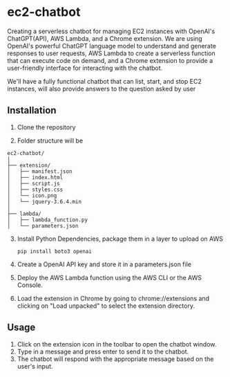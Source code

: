 # ec2-chatbot


Creating a serverless chatbot for managing EC2 instances with OpenAI's ChatGPT(API), AWS Lambda, and a Chrome extension. We are using OpenAI's powerful ChatGPT language model to understand and generate responses to user requests, AWS Lambda to create a serverless function that can execute code on demand, and a Chrome extension to provide a user-friendly interface for interacting with the chatbot.

We'll have a fully functional chatbot that can list, start, and stop EC2 instances, will also provide answers to the question asked by user

## Installation
1. Clone the repository

2. Folder structure will be

```
ec2-chatbot/
│
├── extension/
│   ├── manifest.json
│   ├── index.html
│   ├── script.js
│   ├── styles.css
│   └── icon.png
│   └── jquery-3.6.4.min
│
├── lambda/
│   ├── lambda_function.py
│   └── parameters.json
```

3. Install Python Dependencies, package them in a layer to upload on AWS

   ```pip install boto3 openai ```

4. Create a OpenAI API key and store it in a parameters.json file


5. Deploy the AWS Lambda function using the AWS CLI or the AWS Console.

6. Load the extension in Chrome by going to chrome://extensions and clicking on "Load unpacked" to select the extension directory.


Usage
-
1. Click on the extension icon in the toolbar to open the chatbot window.
2. Type in a message and press enter to send it to the chatbot.
3. The chatbot will respond with the appropriate message based on the user's input.

